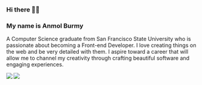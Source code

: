### Hi there 🙋‍♂️
### My name is Anmol Burmy 

A Computer Science graduate from San Francisco State University who is passionate about becoming a Front-end Developer. I love creating things on the web and be very detailed with them. I aspire toward a career that will allow me to channel my creativity through crafting beautiful software and engaging experiences.

<a href="https://www.linkedin.com/in/burmy/">
  <img align="center" src="https://img.shields.io/badge/LinkedIn-0077B5?style=for-the-badge&logo=linkedin&logoColor=white" />
</a>
<a href="https://burmy.me">
  <img align="left" src="https://img.shields.io/badge/Portfolio-5641EA?style=for-the-badge&logo=Windows-Terminal&logoColor=white" />
</a>

<!-- ---  -->
<!-- [![Burmy's GitHub stats](https://github-readme-stats.vercel.app/api?username=Burmy&count_private=true&theme=default&show_icons=true&hide=stars,contribs&bg_color=0D1117&text_color=C9D1D9&border_color=30363D&title_color=58A6FF&icon_color=58A6FF)](https://github.com/anuraghazra/github-readme-stats) -->

<!-- [![Burmy's GitHub stats](https://github-readme-stats.vercel.app/api/top-langs/?username=Burmy&layout=compact&theme=default&text_color=C9D1D9&bg_color=0D1117&icon_color=58A6FF&border_color=30363D&title_color=58A6FF)](https://github.com/anuraghazra/github-readme-stats) -->

